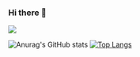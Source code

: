 ### Hi there 👋


![](https://komarev.com/ghpvc/?username=dmanfield&color=red)


![Anurag's GitHub stats](https://github-readme-stats.vercel.app/api?username=dmanfield&count_private=true&show_icons=true&theme=radical)
[![Top Langs](https://github-readme-stats.vercel.app/api/top-langs/?username=dmanfield)](https://github.com/dmanfield/github-readme-stats)


